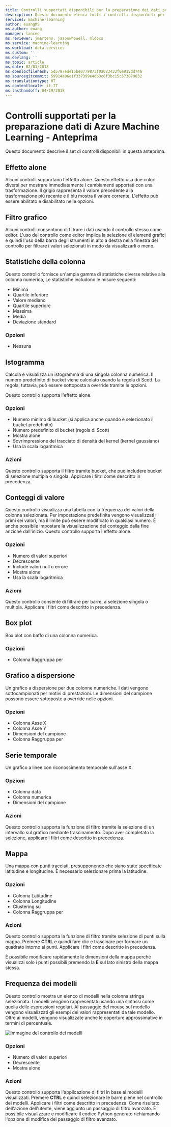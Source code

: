 ```yaml
---
title: Controlli supportati disponibili per la preparazione dei dati per Microsoft Azure Machine Learning | Microsoft Docs
description: Questo documento elenca tutti i controlli disponibili per la preparazione dati di Azure Machine Learning
services: machine-learning
author: euangMS
ms.author: euang
manager: lanceo
ms.reviewer: jmartens, jasonwhowell, mldocs
ms.service: machine-learning
ms.workload: data-services
ms.custom: ''
ms.devlang: ''
ms.topic: article
ms.date: 02/01/2018
ms.openlocfilehash: 5d5797ede15be0779873f0a023433f0a915dd74a
ms.sourcegitcommit: 59914a06e1f337399e4db3c6f3bc15c573079832
ms.translationtype: HT
ms.contentlocale: it-IT
ms.lasthandoff: 04/19/2018
---
```

# <a name="supported-inspectors-for-the-azure-machine-learning-data-preparation-preview"></a>Controlli supportati per la preparazione dati di Azure Machine Learning - Anteprima
Questo documento descrive il set di controlli disponibili in questa anteprima.

## <a name="the-halo-effect"></a>Effetto alone 
Alcuni controlli supportano l'effetto alone. Questo effetto usa due colori diversi per mostrare immediatamente i cambiamenti apportati con una trasformazione. Il grigio rappresenta il valore precedente alla trasformazione più recente e il blu mostra il valore corrente. L'effetto può essere abilitato e disabilitato nelle opzioni.

## <a name="graphical-filtering"></a>Filtro grafico 
Alcuni controlli consentono di filtrare i dati usando il controllo stesso come editor. L'uso del controllo come editor implica la selezione di elementi grafici e quindi l'uso della barra degli strumenti in alto a destra nella finestra del controllo per filtrare i valori selezionati in modo da visualizzarli o meno. 

## <a name="column-statistics"></a>Statistiche della colonna
Questo controllo fornisce un'ampia gamma di statistiche diverse relative alla colonna numerica, Le statistiche includono le misure seguenti: 
- Minima
- Quartile inferiore
- Valore mediano
- Quartile superiore
- Massima
- Media
- Deviazione standard


### <a name="options"></a>Opzioni 
- Nessuna

## <a name="histogram"></a>Istogramma 
Calcola e visualizza un istogramma di una singola colonna numerica. Il numero predefinito di bucket viene calcolato usando la regola di Scott. La regola, tuttavia, può essere sottoposta a override tramite le opzioni.

Questo controllo supporta l'effetto alone.


### <a name="options"></a>Opzioni
- Numero minimo di bucket (si applica anche quando è selezionato il bucket predefinito)
- Numero predefinito di bucket (regola di Scott) 
- Mostra alone
- Sovrimpressione del tracciato di densità del kernel (kernel gaussiano) 
- Usa la scala logaritmica


### <a name="actions"></a>Azioni
Questo controllo supporta il filtro tramite bucket, che può includere bucket di selezione multipla o singola. Applicare i filtri come descritto in precedenza.

## <a name="value-counts"></a>Conteggi di valore
Questo controllo visualizza una tabella con la frequenza dei valori della colonna selezionata. Per impostazione predefinita vengono visualizzati i primi sei valori, ma il limite può essere modificato in qualsiasi numero. È anche possibile impostare la visualizzazione del conteggio dalla fine anziché dall'inizio. Questo controllo supporta l'effetto alone.

### <a name="options"></a>Opzioni 
- Numero di valori superiori
- Decrescente
- Include valori null o errore
- Mostra alone
- Usa la scala logaritmica


### <a name="actions"></a>Azioni 
Questo controllo consente di filtrare per barre, a selezione singola o multipla. Applicare i filtri come descritto in precedenza.

## <a name="box-plot"></a>Box plot 
Box plot con baffo di una colonna numerica.

### <a name="options"></a>Opzioni 
- Colonna Raggruppa per

## <a name="scatter-plot"></a>Grafico a dispersione
Un grafico a dispersione per due colonne numeriche. I dati vengono sottocampionati per motivi di prestazioni. Le dimensioni del campione possono essere sottoposte a override nelle opzioni.

### <a name="options"></a>Opzioni  
- Colonna Asse X
- Colonna Asse Y
- Dimensioni del campione
- Colonna Raggruppa per


## <a name="time-series"></a>Serie temporale
Un grafico a linee con riconoscimento temporale sull'asse X.

### <a name="options"></a>Opzioni
- Colonna data
- Colonna numerica
- Dimensioni del campione


### <a name="actions"></a>Azioni
Questo controllo supporta la funzione di filtro tramite la selezione di un intervallo sul grafico mediante trascinamento. Dopo aver completato la selezione, applicare i filtri come descritto in precedenza.


## <a name="map"></a>Mappa 
Una mappa con punti tracciati, presupponendo che siano state specificate latitudine e longitudine. È necessario selezionare prima la latitudine.

### <a name="options"></a>Opzioni
- Colonna Latitudine
- Colonna Longitudine
- Clustering su
- Colonna Raggruppa per


### <a name="actions"></a>Azioni
Questo controllo supporta la funzione di filtro tramite selezione di punti sulla mappa. Premere **CTRL** e quindi fare clic e trascinare per formare un quadrato intorno ai punti. Applicare i filtri come descritto in precedenza.

È possibile modificare rapidamente le dimensioni della mappa perché visualizzi solo i punti possibili premendo la **E** sul lato sinistro della mappa stessa.


## <a name="pattern-frequency"></a>Frequenza dei modelli 

Questo controllo mostra un elenco di modelli nella colonna stringa selezionata. I modelli vengono rappresentati usando una sintassi come quella delle espressioni regolari. Al passaggio del mouse sul modello vengono visualizzati gli esempi dei valori rappresentati da tale modello. Oltre ai modelli, vengono visualizzate anche le coperture approssimative in termini di percentuale.

![Immagine del controllo dei modelli](media/data-prep-appendix4-supported-inspectors/PatternInspectorProductNumber.png)

### <a name="options"></a>Opzioni
- Numero di valori superiori
- Decrescente
- Mostra alone

### <a name="actions"></a>Azioni
Questo controllo supporta l'applicazione di filtri in base ai modelli visualizzati. Premere **CTRL** e quindi selezionare le barre piene nel controllo dei modelli. Applicare i filtri come descritto in precedenza. Come risultato dell'azione dell'utente, viene aggiunto un passaggio di filtro avanzato. È possibile visualizzare e modificare il codice Python generato richiamando l'opzione di modifica del passaggio di filtro avanzato.
